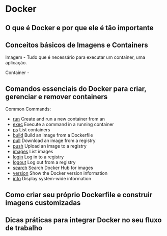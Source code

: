 # Docker

## O que é Docker e por que ele é tão importante


## Conceitos básicos de Imagens e Containers 

Imagem - Tudo que é necessário para executar um container, uma aplicação.

Container - 

## Comandos essenciais do Docker para criar, gerenciar e remover containers

Common Commands:
  - [run](./comandos/run.md)         Create and run a new container from an 
  - [exec](./comandos/exec.md)        Execute a command in a running container
  - [ps](./comandos/ps.md)          List containers
  - [build](./comandos/build.md)       Build an image from a Dockerfile
  - [pull](./comandos/pull.md)        Download an image from a registry
  - [push](./comandos/push.md)        Upload an image to a registry
  - [images](./comandos/images.md)      List images
  - [login](./comandos/login.md)       Log in to a registry
  - [logout](./comandos)      Log out from a registry
  - [search](./comandos)      Search Docker Hub for images
  - [version](./comandos)     Show the Docker version information
  - [info](./comandos)        Display system-wide information


## Como criar seu próprio Dockerfile e construir imagens customizadas




## Dicas práticas para integrar Docker no seu fluxo de trabalho